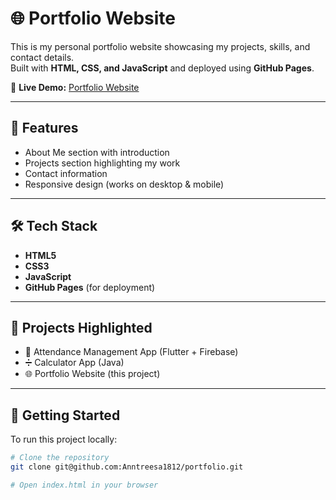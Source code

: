 # 🌐 Portfolio Website

This is my personal portfolio website showcasing my projects, skills, and contact details.  
Built with **HTML, CSS, and JavaScript** and deployed using **GitHub Pages**.

🔗 **Live Demo:** [Portfolio Website](https://anntreesa1812.github.io/portfolio/)  

---

## 📌 Features
- About Me section with introduction
- Projects section highlighting my work
- Contact information
- Responsive design (works on desktop & mobile)

---

## 🛠️ Tech Stack
- **HTML5**
- **CSS3**
- **JavaScript**
- **GitHub Pages** (for deployment)

---

## 📂 Projects Highlighted
- 📱 Attendance Management App (Flutter + Firebase)  
- ➗ Calculator App (Java)  
- 🌐 Portfolio Website (this project)  

---

## 🚀 Getting Started
To run this project locally:

```bash
# Clone the repository
git clone git@github.com:Anntreesa1812/portfolio.git

# Open index.html in your browser
